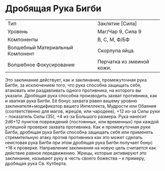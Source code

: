 
# Дробящая Рука Бигби

| | |
|---|---|
|Тип|Заклятие [Сила]|
|Уровень| Маг/Чар 9, Сила 9|
|Компоненты| В, С, М, Ф/БФ|
|Волшебный Материальный Компонент| Скорлупа яйца.|
|Волшебное Фокусирование| Перчатка из змеиной кожи.|

Это заклинание действует, как и заклинание, промежуточная рука Бигби, за исключением того, что рука способна защищать себя, атаковать или раздавливать одного противника, на которого вы указали. Дробящая рука способна производить захват противника, как и хваткая рука Бигби. Её бонус захвата равен вашему уровню заклинателя+модификатор вашего Интеллекта, Мудрости или Обаяния (соответственно для магов, жрецов, или чародеев), +12 из-за Силы руки – показатель Силы (35), +4 из-за Большого размера. Рука наносит 2d6+12 пунктов повреждений (постоянных, или временных) при каждой успешной проверке захвата противника. Как и промежуточная руки Бигби, дробящая рука Бигби способна защищать себя или применять стремительную атаку против противника как это может сделать неистовая рука Бигби при этом дробящая рука Бигби получает бонус +18 к проверке. Направление заклинания на новую цель считается как действие равное передвижению. Жрецы, которые активируют это заклинание, называют руку в честь своего божества – к примеру, дробящая рука Св. Кутберта.
